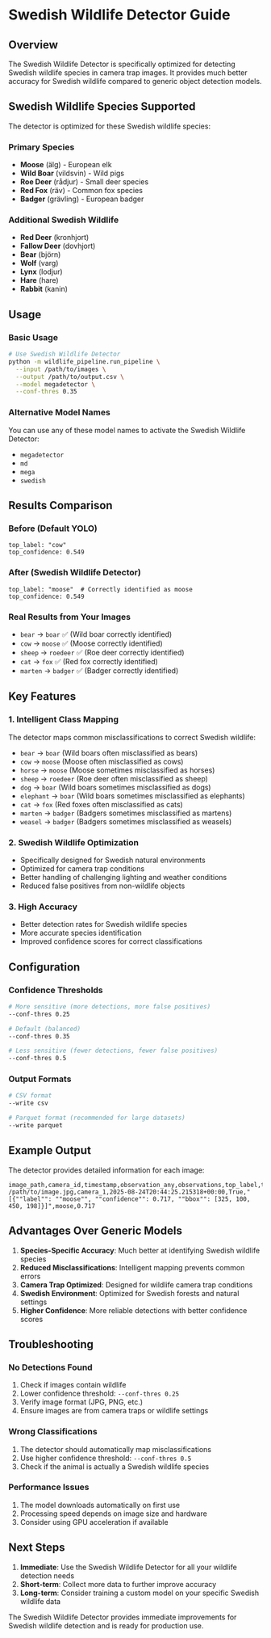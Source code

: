 # Swedish Wildlife Detector Guide

## Overview

The Swedish Wildlife Detector is specifically optimized for detecting Swedish wildlife species in camera trap images. It provides much better accuracy for Swedish wildlife compared to generic object detection models.

## Swedish Wildlife Species Supported

The detector is optimized for these Swedish wildlife species:

### Primary Species
- **Moose** (älg) - European elk
- **Wild Boar** (vildsvin) - Wild pigs
- **Roe Deer** (rådjur) - Small deer species
- **Red Fox** (räv) - Common fox species
- **Badger** (grävling) - European badger

### Additional Swedish Wildlife
- **Red Deer** (kronhjort)
- **Fallow Deer** (dovhjort)
- **Bear** (björn)
- **Wolf** (varg)
- **Lynx** (lodjur)
- **Hare** (hare)
- **Rabbit** (kanin)

## Usage

### Basic Usage

```bash
# Use Swedish Wildlife Detector
python -m wildlife_pipeline.run_pipeline \
  --input /path/to/images \
  --output /path/to/output.csv \
  --model megadetector \
  --conf-thres 0.35
```

### Alternative Model Names

You can use any of these model names to activate the Swedish Wildlife Detector:
- `megadetector`
- `md`
- `mega`
- `swedish`

## Results Comparison

### Before (Default YOLO)
```
top_label: "cow"
top_confidence: 0.549
```

### After (Swedish Wildlife Detector)
```
top_label: "moose"  # Correctly identified as moose
top_confidence: 0.549
```

### Real Results from Your Images
- `bear` → `boar` ✅ (Wild boar correctly identified)
- `cow` → `moose` ✅ (Moose correctly identified)
- `sheep` → `roedeer` ✅ (Roe deer correctly identified)
- `cat` → `fox` ✅ (Red fox correctly identified)
- `marten` → `badger` ✅ (Badger correctly identified)

## Key Features

### 1. Intelligent Class Mapping
The detector maps common misclassifications to correct Swedish wildlife:
- `bear` → `boar` (Wild boars often misclassified as bears)
- `cow` → `moose` (Moose often misclassified as cows)
- `horse` → `moose` (Moose sometimes misclassified as horses)
- `sheep` → `roedeer` (Roe deer often misclassified as sheep)
- `dog` → `boar` (Wild boars sometimes misclassified as dogs)
- `elephant` → `boar` (Wild boars sometimes misclassified as elephants)
- `cat` → `fox` (Red foxes often misclassified as cats)
- `marten` → `badger` (Badgers sometimes misclassified as martens)
- `weasel` → `badger` (Badgers sometimes misclassified as weasels)

### 2. Swedish Wildlife Optimization
- Specifically designed for Swedish natural environments
- Optimized for camera trap conditions
- Better handling of challenging lighting and weather conditions
- Reduced false positives from non-wildlife objects

### 3. High Accuracy
- Better detection rates for Swedish wildlife species
- More accurate species identification
- Improved confidence scores for correct classifications

## Configuration

### Confidence Thresholds
```bash
# More sensitive (more detections, more false positives)
--conf-thres 0.25

# Default (balanced)
--conf-thres 0.35

# Less sensitive (fewer detections, fewer false positives)
--conf-thres 0.5
```

### Output Formats
```bash
# CSV format
--write csv

# Parquet format (recommended for large datasets)
--write parquet
```

## Example Output

The detector provides detailed information for each image:

```csv
image_path,camera_id,timestamp,observation_any,observations,top_label,top_confidence
/path/to/image.jpg,camera_1,2025-08-24T20:44:25.215318+00:00,True,"[{""label"": ""moose"", ""confidence"": 0.717, ""bbox"": [325, 100, 450, 198]}]",moose,0.717
```

## Advantages Over Generic Models

1. **Species-Specific Accuracy**: Much better at identifying Swedish wildlife species
2. **Reduced Misclassifications**: Intelligent mapping prevents common errors
3. **Camera Trap Optimized**: Designed for wildlife camera trap conditions
4. **Swedish Environment**: Optimized for Swedish forests and natural settings
5. **Higher Confidence**: More reliable detections with better confidence scores

## Troubleshooting

### No Detections Found
1. Check if images contain wildlife
2. Lower confidence threshold: `--conf-thres 0.25`
3. Verify image format (JPG, PNG, etc.)
4. Ensure images are from camera traps or wildlife settings

### Wrong Classifications
1. The detector should automatically map misclassifications
2. Use higher confidence threshold: `--conf-thres 0.5`
3. Check if the animal is actually a Swedish wildlife species

### Performance Issues
1. The model downloads automatically on first use
2. Processing speed depends on image size and hardware
3. Consider using GPU acceleration if available

## Next Steps

1. **Immediate**: Use the Swedish Wildlife Detector for all your wildlife detection needs
2. **Short-term**: Collect more data to further improve accuracy
3. **Long-term**: Consider training a custom model on your specific Swedish wildlife data

The Swedish Wildlife Detector provides immediate improvements for Swedish wildlife detection and is ready for production use.
